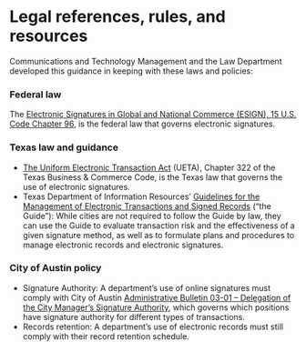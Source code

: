 # Legal references, rules, and resources

Communications and Technology Management and the Law Department developed this guidance in keeping with these laws and policies:

### Federal law

The [Electronic Signatures in Global and National Commerce \(ESIGN\), 15 U.S. Code Chapter 96](https://uscode.house.gov/view.xhtml?path=/prelim@title15/chapter96&edition=prelim), is the federal law that governs electronic signatures.  

### Texas law and guidance

* [The Uniform Electronic Transaction Act](https://statutes.capitol.texas.gov/Docs/BC/htm/BC.322.htm) \(UETA\), Chapter 322 of the Texas Business & Commerce Code, is the Texas law that governs the use of electronic signatures.   
* Texas Department of Information Resources’ [Guidelines for the Management of Electronic Transactions and Signed Records](http://publishingext.dir.texas.gov/portal/internal/resources/DocumentLibrary/Texas%20Uniform%20Electronic%20Transactions%20Act%20%28UETA%29%20Guidelines.pdf) \(“the Guide”\): While cities are not required to follow the Guide by law, they can use the Guide to evaluate transaction risk and the effectiveness of a given signature method, as well as to formulate plans and procedures to manage electronic records and electronic signatures.  

### City of Austin policy

* Signature Authority: A department’s use of online signatures must comply with City of Austin [Administrative Bulletin 03-01 – Delegation of the City Manager’s Signature Authority](https://cityofaustin.sharepoint.com/:b:/s/ElectronicDigitalSignatures/EXiMYZaS7aZOtPK2SkJ4B-cBOcJRDCEbMvt5utxH4atJsA?e=WtbrwH), which governs which positions have signature authority for different types of transactions.  
* Records retention: A department’s use of electronic records must still comply with their record retention schedule.  

